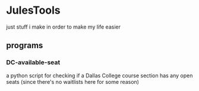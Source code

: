 # JulesTools
just stuff i make in order to make my life easier

## programs
### DC-available-seat
a python script for checking if a Dallas College course section has any open seats (since there's no waitlists here for some reason)